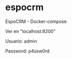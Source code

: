 # espocrm
EspoCRM - Docker-compose

Ver en "localhost:8200"

Usuario: admin

Password: p4ssw0rd




